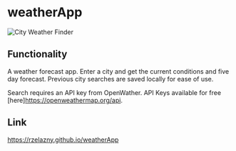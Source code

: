 # weatherApp

![City Weather Finder](https://github.com/rzelazny/weatherApp/blob/main/assets/images/weatherApp.png)

## Functionality
A weather forecast app. Enter a city and get the current conditions and five day forecast. Previous city searches are saved locally for ease of use. 

Search requires an API key from OpenWather. API Keys available for free [here]https://openweathermap.org/api.

## Link
https://rzelazny.github.io/weatherApp
